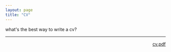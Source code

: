 ```yaml
---
layout: page
title: "CV"
---
```


what's the best way to write a cv?

---

<div style="text-align:right">
<a href="{{ site.baseurl }}/professional_files/cv.pdf">cv.pdf</a>
</div>
